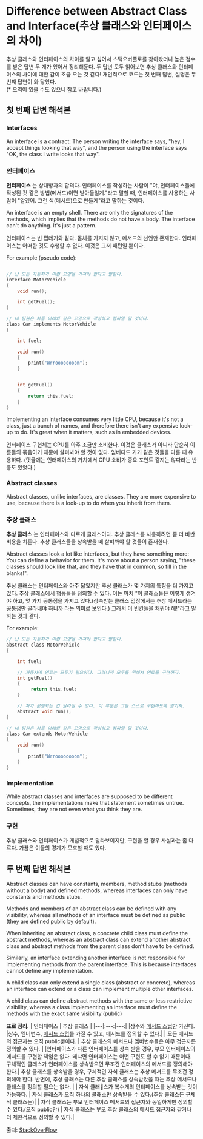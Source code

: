 # Difference between Abstract Class and Interface(추상 클래스와 인터페이스의 차이)

추상 클래스와 인터페이스의 차이를 알고 싶어서 스택오버플로를 찾아봤더니 높은 점수를 받은 답변 두 개가 있어서 정리해둔다. 두 답변 모두 읽어보면 추상 클래스와 인터페이스의 차이에 대한 감이 조금 오는 것 같다! 개인적으로 코드는 첫 번째 답변, 설명은 두 번째 답변이 와 닿았다. <br> (* 오역이 있을 수도 있으니 참고 바랍니다.) 

## 첫 번째 답변 해석본

### Interfaces
An interface is a contract: The person writing the interface says, "hey, I accept things looking that way", and the person using the interface says "OK, the class I write looks that way".

### 인터페이스
__인터페이스__ 는 상대방과의 합의다. 인터페이스를 작성하는 사람이 "야, 인터페이스들에 작성된 것 같은 방법(메서드)이면 받아들일게."라고 말할 때, 인터페이스를 사용하는 사람이 "알겠어. 그런 식(메서드)으로 만들게"라고 말하는 것이다.

An interface is an empty shell. There are only the signatures of the methods, which implies that the methods do not have a body. The interface can't do anything. It's just a pattern.

인터페이스는 빈 껍데기와 같다. 몸체를 가지지 않고, 메서드의 선언만 존재한다. 인터페이스는 어떠한 것도 수행할 수 없다. 이것은 그저 패턴일 뿐이다.

For example (pseudo code):
```c

// 난 모든 자동차가 이런 모양을 가져야 한다고 말한다.
interface MotorVehicle
{
    void run();

    int getFuel();
}

// 내 팀원은 차를 아래와 같은 모양으로 작성하고 컴파일 할 것이다.
class Car implements MotorVehicle
{

    int fuel;

    void run()
    {
        print("Wrroooooooom");
    }


    int getFuel()
    {
        return this.fuel;
    }
}
```

Implementing an interface consumes very little CPU, because it's not a class, just a bunch of names, and therefore there isn't any expensive look-up to do. It's great when it matters, such as in embedded devices.

인터페이스 구현체는 CPU를 아주 조금만 소비한다. 이것은 클래스가 아니라 단순히 이름들의 묶음이기 때문에 살펴봐야 할 것이 없다. 임베디드 기기 같은 것들을 다룰 때 유용하다. (댓글에는 인터페이스의 가치에서 CPU 소비가 중요 포인트 같지는 않다라는 반응도 있었다.) 

### Abstract classes
Abstract classes, unlike interfaces, are classes. They are more expensive to use, because there is a look-up to do when you inherit from them.

### 추상 클래스
__추상 클래스__ 는 인터페이스와 다르게 클래스이다. 추상 클래스를 사용하려면 좀 더 비싼 비용을 치른다. 추상 클래스들을 상속받을 때 살펴봐야 할 것들이 존재한다. 

Abstract classes look a lot like interfaces, but they have something more: You can define a behavior for them. It's more about a person saying, "these classes should look like that, and they have that in common, so fill in the blanks!".

추상 클래스는 인터페이스와 아주 닮았지만 추상 클래스가 몇 가지의 특징을 더 가지고 있다. 추상 클래스에서 행동들을 정의할 수 있다. 이는 마치 "이 클래스들은 이렇게 생겨야 하고, 몇 가지 공통점을 가지고 있다.(상속받는 클래스 입장에서는 추상 메서드라는 공통점만 골라내야 하니까 라는 의미로 보인다.) 그래서 이 빈칸들을 채워야 해!"라고 말하는 것과 같다.

For example:
```c
// 난 모든 자동차가 이런 모양을 가져야 한다고 말한다.
abstract class MotorVehicle
{

    int fuel;

    // 자동차에 연료는 모두가 필요하다. 그러니까 모두를 위해서 연료를 구현하자.
    int getFuel()
    {
         return this.fuel;
    }

    // 차가 운행되는 건 달라질 수 있다. 이 부분은 그들 스스로 구현하도록 맡기자.
    abstract void run();
}

// 내 팀원은 차를 아래와 같은 모양으로 작성하고 컴파일 할 것이다.
class Car extends MotorVehicle
{
    void run()
    {
        print("Wrroooooooom");
    }
}
```

### Implementation
While abstract classes and interfaces are supposed to be different concepts, the implementations make that statement sometimes untrue. Sometimes, they are not even what you think they are.

### 구현
추상 클래스와 인터페이스가 개념적으로 달라보이지만, 구현을 할 경우 사실과는 좀 다르다. 가끔은 이들의 경계가 모호할 때도 있다.

## 두 번째 답변 해석본

Abstract classes can have constants, members, method stubs (methods without a body) and defined methods, whereas interfaces can only have constants and methods stubs.

Methods and members of an abstract class can be defined with any visibility, whereas all methods of an interface must be defined as public (they are defined public by default).

When inheriting an abstract class, a concrete child class must define the abstract methods, whereas an abstract class can extend another abstract class and abstract methods from the parent class don't have to be defined.

Similarly, an interface extending another interface is not responsible for implementing methods from the parent interface. This is because interfaces cannot define any implementation.

A child class can only extend a single class (abstract or concrete), whereas an interface can extend or a class can implement multiple other interfaces.

A child class can define abstract methods with the same or less restrictive visibility, whereas a class implementing an interface must define the methods with the exact same visibility (public)

__표로 정리.__
| 인터페이스 | 추상 클래스 |
|---|:---:|---:|
|상수와 [메서드 스텁](https://ko.wikipedia.org/wiki/%EB%A9%94%EC%86%8C%EB%93%9C_%EC%8A%A4%ED%85%81)만 가진다. |상수, 멤버변수, [메서드 스텁](https://ko.wikipedia.org/wiki/%EB%A9%94%EC%86%8C%EB%93%9C_%EC%8A%A4%ED%85%81)를 가질 수 있고, 메서드를 정의할 수 있다.|
| 모든 메서드의 접근자는 오직 public뿐이다. | 추상 클래스의 메서드나 멤버변수들은 아무 접근자든 정의할 수 있다.  |
|인터페이스가 다른 인터페이스를 상속 받을 경우, 부모 인터페이스의 메서드를 구현할 책임은 없다. 왜냐면 인터페이스는 어떤 구현도 할 수 없기 때문이다. 구체적인 클래스가 인터페이스를 상속받으면 무조건 인터페이스의 메서드를 정의해야 한다.| 추상 클래스를 상속받을 경우, 구체적인 자식 클래스는 추상 메서드를 무조건 정의해야 한다. 반면에, 추상 클래스는 다른 추상 클래스를 상속받았을 때는 추상 메서드나 클래스를 정의할 필요는 없다.  |
| 자식 클래스가 복수개의 인터페이스를 상속받는 것이 가능하다. | 자식 클래스가 오직 하나의 클래스만 상속받을 수 있다.(추상 클래스든 구체적 클래스든)|
| 자식 클래스는 부모 인터페이스 메서드의 접근자와 동일하게만 정의할 수 있다.(오직 public만) | 자식 클래스는 부모 추상 클래스의 메서드 접근자와 같거나 더 제한적으로 정의할 수 있다.|

출처: [StackOverFlow](https://stackoverflow.com/questions/1913098/what-is-the-difference-between-an-interface-and-abstract-class?page=1&tab=votes#tab-top)